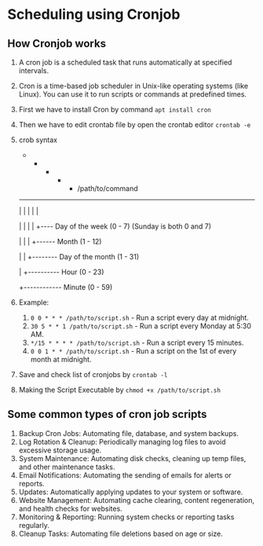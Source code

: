 # Scheduling using Cronjob

## How Cronjob works
1. A cron job is a scheduled task that runs automatically at specified intervals.
2. Cron is a time-based job scheduler in Unix-like operating systems (like Linux). You can use it to run scripts or commands at predefined times.
3. First we have to install Cron by command ```apt install cron ```
4. Then we have to edit crontab file by open the crontab editor ```crontab -e```
5. crob syntax
   * * * * * /path/to/command
   - - - - -
   | | | | |

   | | | | +---- Day of the week (0 - 7) (Sunday is both 0 and 7)

   | | | +------ Month (1 - 12)

   | | +-------- Day of the month (1 - 31)

   | +---------- Hour (0 - 23)

   +------------ Minute (0 - 59)
6. Example:
   1. ```0 0 * * * /path/to/script.sh``` - Run a script every day at midnight.
   2. ```30 5 * * 1 /path/to/script.sh``` - Run a script every Monday at 5:30 AM.
   3. ```*/15 * * * * /path/to/script.sh``` - Run a script every 15 minutes.
   4. ```0 0 1 * * /path/to/script.sh``` - Run a script on the 1st of every month at midnight.
7. Save and check list of cronjobs by ```crontab -l```
8. Making the Script Executable by ```chmod +x /path/to/script.sh```

## Some common types of cron job scripts
1. Backup Cron Jobs: Automating file, database, and system backups.
2. Log Rotation & Cleanup: Periodically managing log files to avoid excessive storage usage.
3. System Maintenance: Automating disk checks, cleaning up temp files, and other maintenance tasks.
4. Email Notifications: Automating the sending of emails for alerts or reports.
5. Updates: Automatically applying updates to your system or software.
6. Website Management: Automating cache clearing, content regeneration, and health checks for websites.
7. Monitoring & Reporting: Running system checks or reporting tasks regularly.
8. Cleanup Tasks: Automating file deletions based on age or size.


 
 
 